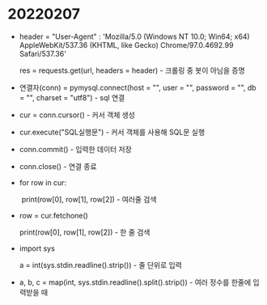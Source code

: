 # 20220207





- header = "User-Agent" : 'Mozilla/5.0 (Windows NT 10.0; Win64; x64) AppleWebKit/537.36 (KHTML, like Gecko) Chrome/97.0.4692.99 Safari/537.36'

  res = requests.get(url, headers = header) - 크롤링 중 봇이 아님을 증명

- 연결자(conn) = pymysql.connect(host = "", user = "", password = "", db = "", charset = "utf8") - sql 연결

- cur = conn.cursor() - 커서 객체 생성

- cur.execute("SQL실행문") - 커서 객체를 사용해 SQL문 실행

- conn.commit() - 입력한 데이터 저장

- conn.close() - 연결 종료

- for row in cur:

  ​	print(row[0], row[1], row[2]) - 여러줄 검색

- row = cur.fetchone()

  print(row[0], row[1], row[2]) - 한 줄 검색

- import sys

  a = int(sys.stdin.readline().strip()) - 줄 단위로 입력

- a, b, c = map(int, sys.stdin.readline().split().strip()) - 여러 정수를 한줄에 입력받을 때